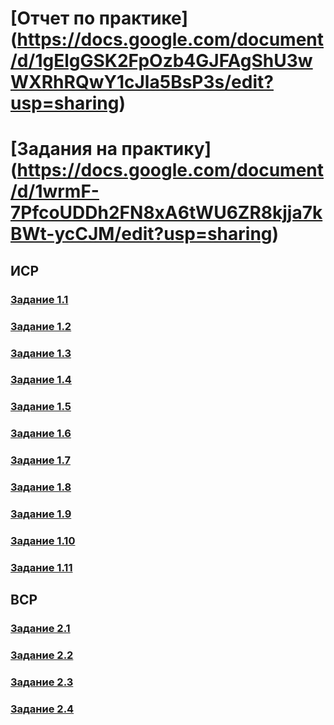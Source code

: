 # [Отчет по практике] (https://docs.google.com/document/d/1gElgGSK2FpOzb4GJFAgShU3wWXRhRQwY1cJla5BsP3s/edit?usp=sharing)
# [Задания на практику] (https://docs.google.com/document/d/1wrmF-7PfcoUDDh2FN8xA6tWU6ZR8kjja7kBWt-ycCJM/edit?usp=sharing)
## ИСР
### [Задание 1.1](https://docs.google.com/document/d/1KkebiFhtIG_TAScUp82ZbNEFMY4K0gR1lZHd7iNml8Q/edit?usp=sharing)
### [Задание 1.2](https://drive.google.com/file/d/1kNBa6BSOV79ze16E3JWje_VC_5zJ-lHW/view?usp=sharing) 
### [Задание 1.3](https://docs.google.com/document/d/1BZMwk9Vl5_39w0H0lQuyizLvfnozMI0C9cKpntxg4dY/edit?usp=sharing)
### [Задание 1.4](https://docs.google.com/document/d/1FogDMeo-M-DRygppYp341_t5QNxjM8q_8rlZ6zgnWn4/edit?usp=sharing)
### [Задание 1.5](https://docs.google.com/document/d/12T2s0grEUQbABx1tiUc4sz9XaZ_kmkaKLJudfHWTf0o/edit?usp=sharing)
### [Задание 1.6](https://docs.google.com/document/d/15gGbKW5x-3piTb6k22uOhtspdVjHeKyGy-tAd5gdg-c/edit?usp=sharing)
### [Задание 1.7](https://docs.google.com/document/d/1iYkyChEXH6QCV8kwOczleQMnSP8EDXtHhWlqw4pJYEE/edit?usp=sharing)
### [Задание 1.8](https://docs.google.com/document/d/10pWE0sX0EM42lA9sHjUCFlqUE-JDPzJVd8oFd47IiqU/edit?usp=sharing)
### [Задание 1.9](https://docs.google.com/document/d/1yLuDQ5cOUsMLuyNc01mIijNhinrj1wctze8cwdUFlLU/edit?usp=sharing)
### [Задание 1.10](https://docs.google.com/document/d/1IrStuU_2-ts1xksguvmZRWexg5a4AmFM6AzD8JFD8g8/edit?usp=sharing)
### [Задание 1.11](https://drive.google.com/file/d/1luWqkzZDuEon4QM4KDWdmK4bLa6gEOQR/view?usp=sharing)
## ВСР
### [Задание 2.1](https://drive.google.com/file/d/1h1JsSrjWNR6jUAIeCJpyALSQaRUDTDcZ/view?usp=sharing)
### [Задание 2.2](https://docs.google.com/document/d/1kzAfh3iv7GSzQTUqg4wFdCx8OsGKs08iAPSl5V4UeEA/edit?usp=sharing)
### [Задание 2.3](https://docs.google.com/document/d/1XNUs4nZT3BOXy4k6pPLYBEjBZwVp-TgX5qca9otZobU/edit?usp=sharing)
### [Задание 2.4](https://docs.google.com/document/d/1zsj8AQMFgqFrI1b4HofzkGbrKJcXSMy0ZbGOgxYggow/edit?usp=sharing)
